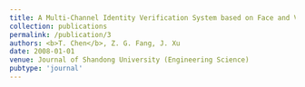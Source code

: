 ```yaml
---
title: A Multi-Channel Identity Verification System based on Face and Voice
collection: publications
permalink: /publication/3
authors: <b>T. Chen</b>, Z. G. Fang, J. Xu
date: 2008-01-01
venue: Journal of Shandong University (Engineering Science)
pubtype: 'journal'
---
```


<!-- paperurl: 'http://academicpages.github.io/files/paper1.pdf'
citation: 'Your Name, You. (2009). &quot;Paper Title Number 1.&quot; <i>Journal 1</i>. 1(1).' -->
<!-- [Download paper here](http://academicpages.github.io/files/paper1.pdf) -->
